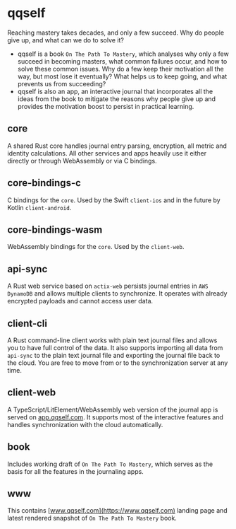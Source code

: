 # qqself

Reaching mastery takes decades, and only a few succeed. Why do people give up, and what can we do to solve it?

- qqself is a book `On The Path To Mastery`, which analyses why only a few succeed in becoming masters, what common failures occur, and how to solve these common issues. Why do a few keep their motivation all the way, but most lose it eventually? What helps us to keep going, and what prevents us from succeeding?
- qqself is also an app, an interactive journal that incorporates all the ideas from the book to mitigate the reasons why people give up and provides the motivation boost to persist in practical learning.

## core
A shared Rust core handles journal entry parsing, encryption, all metric and identity calculations. All other services and apps heavily use it either directly or through WebAssembly or via C bindings.

## core-bindings-c
C bindings for the `core`. Used by the Swift `client-ios` and in the future by Kotlin `client-android`.

## core-bindings-wasm
WebAssembly bindings for the `core`. Used by the `client-web`.

## api-sync
A Rust web service based on `actix-web` persists journal entries in `AWS DynamoDB` and allows multiple clients to synchronize. It operates with already encrypted payloads and cannot access user data.

## client-cli
A Rust command-line client works with plain text journal files and allows you to have full control of the data. It also supports importing all data from `api-sync` to the plain text journal file and exporting the journal file back to the cloud. You are free to move from or to the synchronization server at any time.

## client-web
A TypeScript/LitElement/WebAssembly web version of the journal app is served on [app.qqself.com](https://app.qqself.com). It supports most of the interactive features and handles synchronization with the cloud automatically.

## book
Includes working draft of `On The Path To Mastery`, which serves as the basis for all the features in the journaling apps.

## www
This contains [www.qqself.com](https://www.qqself.com) landing page and latest rendered snapshot of `On The Path To Mastery` book.
